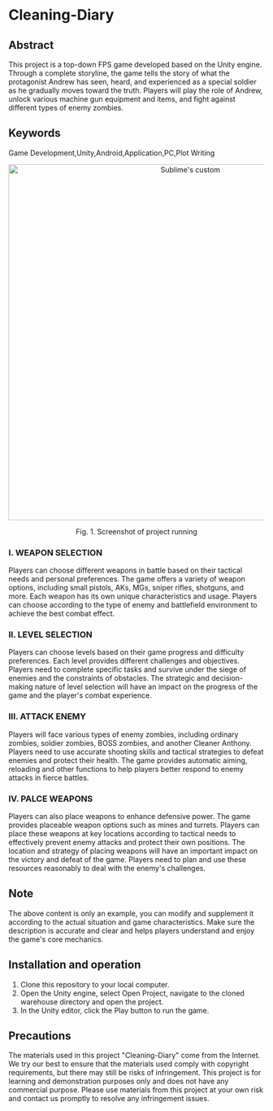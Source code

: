 # Cleaning-Diary
## Abstract
This project is a top-down FPS game developed based on the Unity engine. Through a complete storyline, the game tells the story of what the protagonist Andrew has seen, heard, and experienced as a special soldier as he gradually moves toward the truth. Players will play the role of Andrew, unlock various machine gun equipment and items, and fight against different types of enemy zombies.

## Keywords
  Game Development,Unity,Android,Application,PC,Plot Writing

  <p align="center">
  <img src ="https://github.com/30382716ZhiPang/Cleaning-Diary/assets/91645493/2ee67563-3c3f-44ac-8921-8d936048023a1" style="width: 700px"; alt="Sublime's custom"/>
<p>
<p align="center">
Fig. 1.	Screenshot of project running
</p>
  
### I.	WEAPON SELECTION
Players can choose different weapons in battle based on their tactical needs and personal preferences. The game offers a variety of weapon options, including small pistols, AKs, MGs, sniper rifles, shotguns, and more. Each weapon has its own unique characteristics and usage. Players can choose according to the type of enemy and battlefield environment to achieve the best combat effect.

###  II.	LEVEL SELECTION
Players can choose levels based on their game progress and difficulty preferences. Each level provides different challenges and objectives. Players need to complete specific tasks and survive under the siege of enemies and the constraints of obstacles. The strategic and decision-making nature of level selection will have an impact on the progress of the game and the player's combat experience.

### III.	ATTACK ENEMY
Players will face various types of enemy zombies, including ordinary zombies, soldier zombies, BOSS zombies, and another Cleaner Anthony. Players need to use accurate shooting skills and tactical strategies to defeat enemies and protect their health. The game provides automatic aiming, reloading and other functions to help players better respond to enemy attacks in fierce battles.

### IV.	PALCE WEAPONS
Players can also place weapons to enhance defensive power. The game provides placeable weapon options such as mines and turrets. Players can place these weapons at key locations according to tactical needs to effectively prevent enemy attacks and protect their own positions. The location and strategy of placing weapons will have an important impact on the victory and defeat of the game. Players need to plan and use these resources reasonably to deal with the enemy's challenges.

## Note
The above content is only an example, you can modify and supplement it according to the actual situation and game characteristics. Make sure the description is accurate and clear and helps players understand and enjoy the game's core mechanics.

## Installation and operation
1. Clone this repository to your local computer.
2. Open the Unity engine, select Open Project, navigate to the cloned warehouse directory and open the project.
3. In the Unity editor, click the Play button to run the game.

## Precautions
The materials used in this project "Cleaning-Diary" come from the Internet. We try our best to ensure that the materials used comply with copyright requirements, but there may still be risks of infringement. This project is for learning and demonstration purposes only and does not have any commercial purpose. Please use materials from this project at your own risk and contact us promptly to resolve any infringement issues.

 
